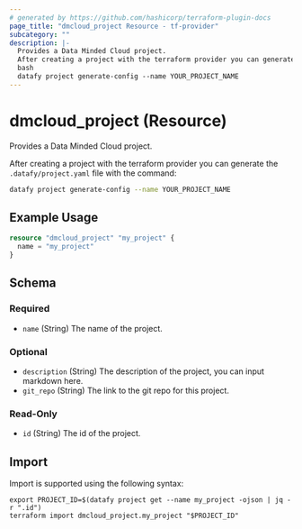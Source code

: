 ```yaml
---
# generated by https://github.com/hashicorp/terraform-plugin-docs
page_title: "dmcloud_project Resource - tf-provider"
subcategory: ""
description: |-
  Provides a Data Minded Cloud project.
  After creating a project with the terraform provider you can generate the .datafy/project.yaml file with the command:
  bash
  datafy project generate-config --name YOUR_PROJECT_NAME
---
```


# dmcloud_project (Resource)

Provides a Data Minded Cloud project.

After creating a project with the terraform provider you can generate the `.datafy/project.yaml` file with the command:

```bash
datafy project generate-config --name YOUR_PROJECT_NAME
```

## Example Usage

```terraform
resource "dmcloud_project" "my_project" {
  name = "my_project"
}
```

<!-- schema generated by tfplugindocs -->
## Schema

### Required

- `name` (String) The name of the project.

### Optional

- `description` (String) The description of the project, you can input markdown here.
- `git_repo` (String) The link to the git repo for this project.

### Read-Only

- `id` (String) The id of the project.

## Import

Import is supported using the following syntax:

```shell
export PROJECT_ID=$(datafy project get --name my_project -ojson | jq -r ".id")
terraform import dmcloud_project.my_project "$PROJECT_ID"
```
